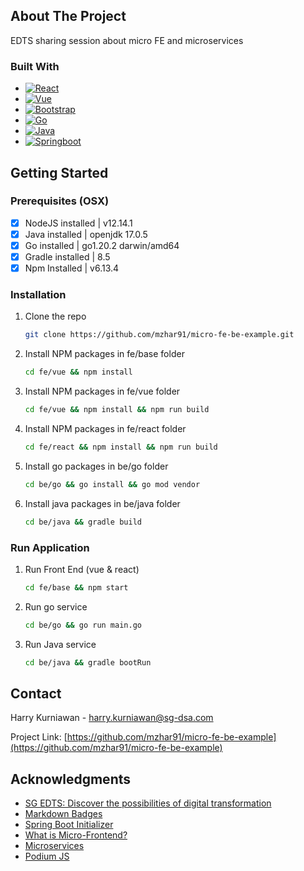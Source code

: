 <!-- ABOUT THE PROJECT -->

## About The Project

EDTS sharing session about micro FE and microservices

### Built With

* [![React][React.js]][React-url]
* [![Vue][Vue.js]][Vue-url]
* [![Bootstrap][Bootstrap.com]][Bootstrap-url]
* [![Go][Go.com]][Go-url]
* [![Java][Java.com]][Java-url]
* [![Springboot][Springboot.com]][Springboot-url]

<!-- GETTING STARTED -->

## Getting Started

### Prerequisites (OSX)
- [x] NodeJS installed | v12.14.1
- [x] Java installed | openjdk 17.0.5
- [x] Go installed | go1.20.2 darwin/amd64
- [x] Gradle installed | 8.5
- [x] Npm Installed | v6.13.4

### Installation
1. Clone the repo
   ```sh
   git clone https://github.com/mzhar91/micro-fe-be-example.git
   ```
2. Install NPM packages in fe/base folder
   ```sh
   cd fe/vue && npm install
   ```
3. Install NPM packages in fe/vue folder
   ```sh
   cd fe/vue && npm install && npm run build
   ```
4. Install NPM packages in fe/react folder
   ```sh
   cd fe/react && npm install && npm run build
   ```
5. Install go packages in be/go folder
   ```sh
   cd be/go && go install && go mod vendor
   ```
6. Install java packages in be/java folder
   ```sh
   cd be/java && gradle build
   ```

### Run Application
1. Run Front End (vue & react)
   ```sh
   cd fe/base && npm start
   ```
2. Run go service
   ```sh
   cd be/go && go run main.go
   ```
3. Run Java service
   ```sh
   cd be/java && gradle bootRun
   ```

<!-- CONTACT -->

## Contact

Harry Kurniawan - harry.kurniawan@sg-dsa.com

Project Link: [https://github.com/mzhar91/micro-fe-be-example](https://github.com/mzhar91/micro-fe-be-example)


<!-- ACKNOWLEDGMENTS -->

## Acknowledgments

* [SG EDTS: Discover the possibilities of digital transformation](https://sg-edts.com)
* [Markdown Badges](https://github.com/Ileriayo/markdown-badges)
* [Spring Boot Initializer](https://start.spring.io/)
* [What is Micro-Frontend?](https://medium.com/geekculture/what-is-micro-frontend-benefits-of-using-micro-frontend-architecture-f6d667edb03d)
* [Microservices](https://microservices.io/)
* [Podium JS](https://podium-lib.io/)

<!-- MARKDOWN LINKS & IMAGES -->
<!-- https://www.markdownguide.org/basic-syntax/#reference-style-links -->

[React.js]: https://img.shields.io/badge/React-20232A?style=for-the-badge&logo=react&logoColor=61DAFB

[React-url]: https://reactjs.org/

[Vue.js]: https://img.shields.io/badge/Vue.js-35495E?style=for-the-badge&logo=vuedotjs&logoColor=4FC08D

[Vue-url]: https://vuejs.org/

[Bootstrap.com]: https://img.shields.io/badge/Bootstrap-563D7C?style=for-the-badge&logo=bootstrap&logoColor=white

[Bootstrap-url]: https://getbootstrap.com

[Go.com]: https://img.shields.io/badge/go-%2300ADD8.svg?style=for-the-badge&logo=go&logoColor=white

[Go-url]: https://go.dev/

[Java.com]: https://img.shields.io/badge/java-%23ED8B00.svg?style=for-the-badge&logo=openjdk&logoColor=white

[Java-url]: https://www.java.com/en/

[Springboot.com]: https://img.shields.io/badge/spring-%236DB33F.svg?style=for-the-badge&logo=spring&logoColor=white

[Springboot-url]: https://spring.io/projects/spring-boot